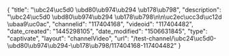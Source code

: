 {
    "title": "\ubc24\uc5d0 \ubd80\ub974\ub294 \ub178\ub798",
    "description": "\ubc24\uc5d0 \ubd80\ub974\ub294 \ub178\ub798\n\n\uc2ec\ucc3d\uc12d \ubaa9\uc0ac",
    "channelid": "117404168",
    "videoid": "117404482",
    "date_created": "1445298105",
    "date_modified": "1506631845",
    "type": "captivate",
    "layout": "channelVideo",
    "url": "\/test-channel\/\ubc24\uc5d0-\ubd80\ub974\ub294-\ub178\ub798\/117404168-117404482"
}